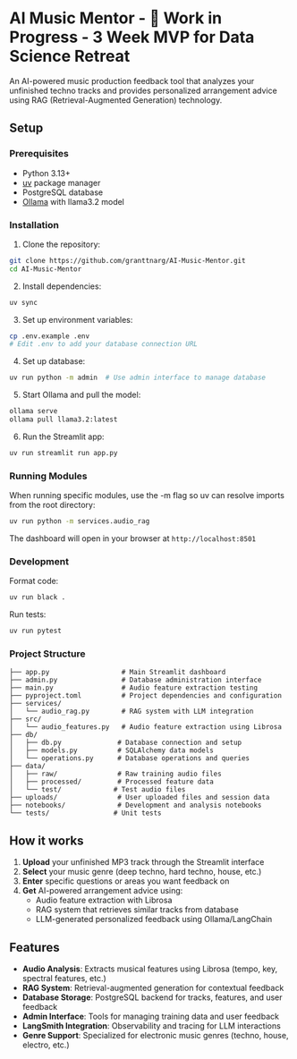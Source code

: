# AI Music Mentor - 🚧 Work in Progress - 3 Week MVP for Data Science Retreat

An AI-powered music production feedback tool that analyzes your unfinished techno tracks and provides personalized arrangement advice using RAG (Retrieval-Augmented Generation) technology.

## Setup

### Prerequisites

- Python 3.13+
- [uv](https://docs.astral.sh/uv/) package manager
- PostgreSQL database
- [Ollama](https://ollama.ai/) with llama3.2 model

### Installation

1. Clone the repository:

```bash
git clone https://github.com/granttnarg/AI-Music-Mentor.git
cd AI-Music-Mentor
```

2. Install dependencies:

```bash
uv sync
```

3. Set up environment variables:

```bash
cp .env.example .env
# Edit .env to add your database connection URL
```

4. Set up database:

```bash
uv run python -m admin  # Use admin interface to manage database
```

5. Start Ollama and pull the model:

```bash
ollama serve
ollama pull llama3.2:latest
```

6. Run the Streamlit app:

```bash
uv run streamlit run app.py
```

### Running Modules

When running specific modules, use the -m flag so uv can resolve imports from the root directory:

```bash
uv run python -m services.audio_rag
```

The dashboard will open in your browser at `http://localhost:8501`

### Development

Format code:

```bash
uv run black .
```

Run tests:

```bash
uv run pytest
```

### Project Structure

```
├── app.py                  # Main Streamlit dashboard
├── admin.py                # Database administration interface
├── main.py                 # Audio feature extraction testing
├── pyproject.toml          # Project dependencies and configuration
├── services/
│   └── audio_rag.py        # RAG system with LLM integration
├── src/
│   └── audio_features.py   # Audio feature extraction using Librosa
├── db/
│   ├── db.py              # Database connection and setup
│   ├── models.py          # SQLAlchemy data models
│   └── operations.py      # Database operations and queries
├── data/
│   ├── raw/               # Raw training audio files
│   ├── processed/         # Processed feature data
│   └── test/             # Test audio files
├── uploads/               # User uploaded files and session data
├── notebooks/             # Development and analysis notebooks
└── tests/                # Unit tests
```

## How it works

1. **Upload** your unfinished MP3 track through the Streamlit interface
2. **Select** your music genre (deep techno, hard techno, house, etc.)
3. **Enter** specific questions or areas you want feedback on
4. **Get** AI-powered arrangement advice using:
   - Audio feature extraction with Librosa
   - RAG system that retrieves similar tracks from database
   - LLM-generated personalized feedback using Ollama/LangChain

## Features

- **Audio Analysis**: Extracts musical features using Librosa (tempo, key, spectral features, etc.)
- **RAG System**: Retrieval-augmented generation for contextual feedback
- **Database Storage**: PostgreSQL backend for tracks, features, and user feedback
- **Admin Interface**: Tools for managing training data and user feedback
- **LangSmith Integration**: Observability and tracing for LLM interactions
- **Genre Support**: Specialized for electronic music genres (techno, house, electro, etc.)
